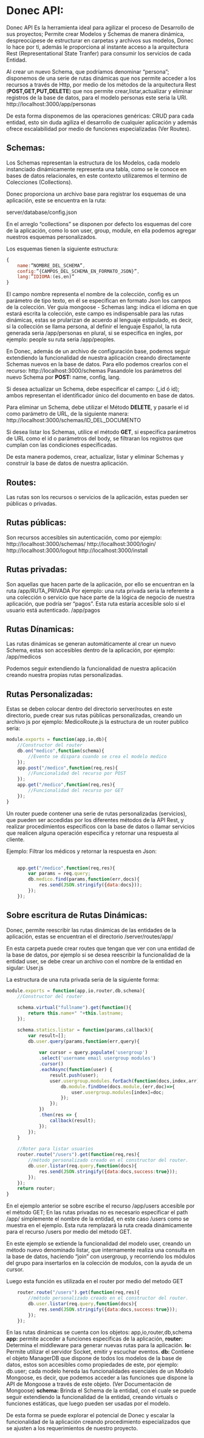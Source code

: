 # Donec API:


Donec API Es la herramienta ideal para agilizar el proceso de Desarrollo de sus proyectos; Permite crear Modelos y Schemas de manera dinámica, despreocúpese de estructurar en carpetas y archivos sus modelos, Donec lo hace por ti, además le proporciona al instante acceso a la arquitectura Rest (Representational State Tranfer) para consumir los servicios de cada Entidad.

Al crear un nuevo Schema, que podríamos denominar “persona”; disponemos de una serie de rutas dinámicas que nos permite acceder a los recursos a través de Http, por medio de los métodos de la arquitectura Rest (**POST,GET,PUT,DELETE**) que nos permite crear,listar,actualizar y eliminar registros de la base de datos, para el modelo personas este seria la URI.
http://localhost:3000/app/personas

 De esta forma disponemos de las operaciones genéricas: CRUD para cada entidad, esto sin duda agiliza el desarrollo de cualquier aplicación y además ofrece escalabilidad por medio de funciones especializadas (Ver Routes).

## Schemas:

Los Schemas representan la estructura de los Modelos, cada modelo instanciado dinámicamente representa una tabla, como se le conoce en bases de datos relacionales, en este contexto utilizaremos el termino de Colecciones (Collections).

Donec proporciona un archivo base para registrar los esquemas de una aplicación, este se encuentra en la ruta:

server/database/config.json

En el arreglo “collections” se disponen por defecto los esquemas del core de la aplicación, como lo son user, group, module, en ella podemos agregar nuestros esquemas personalizados.

Los esquemas tienen la siguiente estructura:
```javascript
{
	name:”NOMBRE_DEL_SCHEMA”,
	config:”{CAMPOS_DEL_SCHEMA_EN_FORMATO_JSON}”,
	lang:”IDIOMA:(es,en)”
}
```
El campo nombre representa el nombre de la colección, config es un parámetro de tipo texto, en él se especifican en formato Json los campos de la colección.
Ver guia mongoose - Schemas 
lang: indica el idioma en que estará escrita la colección, este campo es indispensable para las rutas dinámicas, estas se prularizan de acuerdo al lenguaje estipulado, es decir, si la collección se llama persona, al definir el lenguaje Español, la ruta generada seria /app/personas en plural, si se especifica en ingles, por ejemplo: people su ruta seria /app/peoples.

En Donec, además de un archivo de configuración base, podemos seguir extendiendo la funcionalidad de nuestra aplicación creando directamente Schemas nuevos en la base de datos.
Para ello podemos crearlos con el recurso: http://localhost:3000/schemas 
Pasandole los  parámetros del nuevo Schema por **POST:**
name, config, lang.

Si desea actualizar un Schema, debe especificar el campo: (_id ó id); ambos representan el identificador único del documento en base de datos.

Para eliminar un Schema, debe utilizar el Método **DELETE**, y pasarle el id como parámetro de URL, de la siguiente manera:
http://localhost:3000/schemas/ID_DEL_DOCUMENTO 

Si desea listar los Schemas, utilice el método **GET**, si especifica parámetros de URL como el id o parámetros del body, se filtraran los registros que cumplan con las condiciones especificadas.

De esta manera podemos, crear, actualizar, listar y eliminar Schemas y construir la base de datos de nuestra aplicación.


## Routes:

Las rutas son los recursos o servicios de la aplicación, estas pueden ser públicas o privadas.
## Rutas públicas: 
Son recursos accesibles sin autenticación, como por ejemplo:  http://localhost:3000/schemas/ http://localhost:3000/login/ http://localhost:3000/logout	http://localhost:3000/install	

## Rutas privadas: 
Son aquellas que hacen parte de la aplicación, por ello se encuentran en la ruta /app/RUTA_PRIVADA
Por ejemplo: una ruta privada seria la referente a una colección o servicio que hace parte de la lógica de negocio de nuestra aplicación, que podría ser “pagos”. Esta ruta estaría accesible solo si el usuario está autenticado. /app/pagos

## Rutas Dínamicas:

Las rutas dinámicas se generan automáticamente al crear un nuevo Schema, estas son accesibles dentro de la aplicación, por ejemplo: /app/medicos

Podemos seguir extendiendo la funcionalidad de nuestra aplicación creando nuestra propias rutas personalizadas.

## Rutas Personalizadas:

Estas se deben colocar dentro del directorio server/routes en este directorio, puede crear sus rutas públicas personalizadas,  creando un archivo js por ejemplo: MedicoRoute.js
la estructura de un router publico seria:







```javascript
module.exports = function(app,io,db){
	//Constructor del router
	db.on("medico",function(schema){
		//Evento se dispara cuando se crea el modelo medico
	});
	app.post("/medico",function(req,res){
		//Funcionalidad del recurso por POST
	});
	app.get("/medico",function(req,res){
		//Funcionalidad del recurso por GET
	});
}
```
Un router puede contener una serie de rutas personalizadas (servicios), que pueden ser accedidas por los diferentes métodos de la API Rest, y realizar procedimientos específicos con la base de datos o llamar servicios que realicen alguna operación especifica y retornar una respuesta al cliente.

Ejemplo: Filtrar los médicos y retornar la respuesta en Json:
	
```javascript
	
	app.get("/medico",function(req,res){
		var params = req.query;
		db.medico.find(params,function(err,docs){
			res.send(JSON.stringify({data:docs}));
		});
	});

```


## Sobre escritura de Rutas Dinámicas: 

Donec, permite reescribir las rutas dinámicas de las entidades de la aplicación, estas se encuentran el  el directorio /server/routes/app/

En esta carpeta puede crear routes que tengan que ver con una entidad de la base de datos, por ejemplo si se desea reescribir la funcionalidad de la entidad user, se debe crear un archivo con el nombre de la entidad en sigular: User.js

La estructura de una ruta privada seria de la siguiente forma:

```javascript
module.exports = function(app,io,router,db,schema){
	//Constructor del router
	
	schema.virtual("fullname").get(function(){
		return this.name+" "+this.lastname;
	});

	schema.statics.listar = function(params,callback){
		var result=[];
		db.user.query(params,function(err,query){
			
			var cursor = query.populate('usergroup')
			.select('username email usergroup modules')
			.cursor()
			.eachAsync(function(user) {
				result.push(user);
		        user.usergroup.modules.forEach(function(docs,index,arr){
		        	db.module.findOne(docs.module,(err,doc)=>{
		        		user.usergroup.modules[index]=doc;
		        	});
		        });
	      	})
	    	.then(res => {
	    		callback(result);
	    	});				
		});
	}
	
	//Roter para listar usuarios
	router.route("/users").get(function(req,res){
		//método personalizado creado en el constructor del router.
		db.user.listar(req.query,function(docs){
			res.send(JSON.stringify({data:docs,success:true}));
		});
	});
	return router;
}
```

En el ejemplo anterior se sobre escribe el recurso /app/users accesible por el método GET; En las rutas privadas no es necesario especificar el path /app/ simplemente el nombre de la entidad, en este caso /users como se muestra en el ejemplo.
Esta ruta remplazará la ruta creada dinámicamente para el recurso /users por medio del método GET.

En este ejemplo se extiende la funcionalidad del modelo user, creando un método nuevo denominado listar, que internamente realiza una consulta en la base de datos, haciendo “join” con usergroup, y recorriendo los módulos del grupo para insertarlos en la colección de modulos, con la ayuda de un cursor.

Luego esta función es utilizada en el router por medio del metodo GET
```javascript
	router.route("/users").get(function(req,res){
		//método personalizado creado en el constructor del router.
		db.user.listar(req.query,function(docs){
			res.send(JSON.stringify({data:docs,success:true}));
		});
	});
```
En las rutas dinámicas se cuenta con los objetos:  app,io,router,db,schema
**app:** permite acceder a funciones especificas de la aplicación,
**router:** Determina el middleware para generar nuevas rutas para la aplicación.
**Io:** Permite utilizar el servidor Socket, emitir y escuchar eventos.
**db:** Contiene el objeto ManagerDB que dispone de todos los modelos de la base de datos, estos son accesibles como propiedades de este, por ejemplo: db.user; cada modelo hereda las funcionalidades esenciales de un Modelo Mongoose, es decir, que podemos acceder a las funciones que dispone la API de Mongoose a través de este objeto. (Ver Documentación de Mongoose)
**schema:**
Brinda el Schema de la entidad, con el cuale se puede seguir extendiendo la funcionalidad de la entidad, creando virtuals o funciones estáticas, que luego pueden ser usadas por el modelo. 

De esta forma se puede explorar el potencial de Donec y escalar la funcionalidad de la aplicación creando procedimiento especializados que se ajusten a los requerimientos de nuestro proyecto.